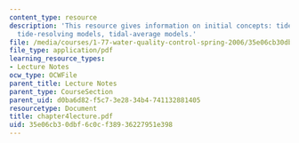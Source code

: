 ```yaml
---
content_type: resource
description: 'This resource gives information on initial concepts: tides and salinity,
  tide-resolving models, tidal-average models.'
file: /media/courses/1-77-water-quality-control-spring-2006/35e06cb30dbf6c0cf38936227951e398_chapter4lecture.pdf
file_type: application/pdf
learning_resource_types:
- Lecture Notes
ocw_type: OCWFile
parent_title: Lecture Notes
parent_type: CourseSection
parent_uid: d0ba6d82-f5c7-3e28-34b4-741132881405
resourcetype: Document
title: chapter4lecture.pdf
uid: 35e06cb3-0dbf-6c0c-f389-36227951e398
---
```

